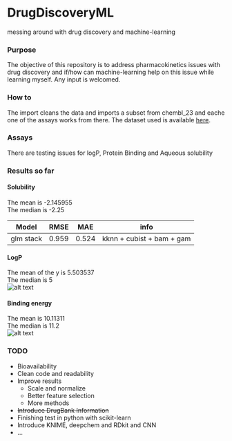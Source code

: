 # DrugDiscoveryML
messing around with drug discovery and machine-learning

### Purpose
The objective of this repository is to address pharmacokinetics issues with drug discovery and if/how can machine-learning help on this issue while learning myself. Any input is welcomed.

### How to
The import cleans the data and imports a subset from chembl_23 and eache one of the assays works from there.
The dataset used is available [here](https://www.dropbox.com/s/jmhxpdn9m3izt02/product_adme.csv?dl=0).

### Assays
There are testing issues for logP, Protein Binding and Aqueous solubility

### Results so far
#### Solubility 

The mean is -2.145955  
The median is -2.25  

| Model     | RMSE     | MAE     | info                      | 
|-----------|----------|---------|---------------------------|
| glm stack | 0.959    | 0.524   | kknn + cubist + bam + gam |


#### LogP 

The mean of the y is 5.503537  
The median is 5  
![alt text](/images/logp.png "LogP results")

#### Binding energy

The mean is 10.11311  
The median is 11.2  
![alt text](/images/Binding.png "Binding Energy results")

### TODO
* Bioavailability
* Clean code and readability
* Improve results
  * Scale and normalize
  * Better feature selection
  * More methods
* ~~Introduce DrugBank Information~~
* Finishing test in python with scikit-learn
* Introduce KNIME, deepchem and RDkit and CNN
* ...
